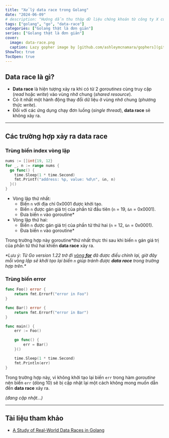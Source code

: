 ```yaml
---
title: "Xử lý data race trong Golang"
date: "2024-06-09"
# description: "Hướng dẫn thu thập dữ liệu chứng khoán từ công ty X cùng Python và Google Sheet"
tags: ["golang", "go", "data-race"]
categories: ["Golang thật là đơn giản"]
series: ["Golang thật là đơn giản"]
cover:
  image: data-race.png
  caption: Lazy gopher image by [github.com/ashleymcnamara/gophers](github.com/ashleymcnamara/gophers)
ShowToc: true
TocOpen: true
---
```


## Data race là gì?

- **Data race** là hiện tượng xảy ra khi có từ 2 *goroutines* cùng truy cập (*read* hoặc *write*) vào vùng nhớ chung (*shared resource*).
- Có ít nhất một hành động thay đổi dữ liệu ở vùng nhớ chung (phương thức *write*).
- Đối với các ứng dụng chạy đơn luồng (*single thread*), **data race** sẽ không xảy ra. 

---

## Các trường hợp xảy ra data race

### Trùng biến index vòng lặp
```go {linenos=table,linenostart=1}
nums := []int{19, 12}
for _, n := range nums {
  go func() {
    time.Sleep(1 * time.Second)
    fmt.Printf("address: %p, value: %d\n", &n, n)
  }()
}
```
- Vòng lặp thứ nhất:
  - Biến `n` với địa chỉ 0x0001 được khởi tạo.
  - Biến `n` được gán giá trị của phần tử đầu tiên (`n` = 19, `&n` = 0x0001).
  - Đưa biến `n` vào goroutine*
- Vòng lặp thứ hai:
  - Biến `n` được gán giá trị của phần tử thứ hai (`n` = 12, `&n` = 0x0001).
  - Đưa biến `n` vào goroutine*

Trong trường hợp này goroutine*thứ nhất thực thi sau khi biến `n` gán giá trị của phần tử thứ hai khiến **data race** xảy ra.

*\*Lưu ý: Từ Go version 1.22 trở đi [vòng **for**](https://tip.golang.org/doc/go1.22#language) đã được điều chỉnh lại, giờ đây mỗi vòng lặp sẽ khởi tạo lại biến `n` giúp tránh được **data race** trong trường hợp trên.\**

### Trùng biến error

```go {linenos=table,linenostart=1}
func Foo() error {
	return fmt.Errorf("error in Foo")
}

func Bar() error {
	return fmt.Errorf("error in Bar")
}

func main() {
	err := Foo()

	go func() {
		err = Bar()
	}()

	time.Sleep(1 * time.Second)
	fmt.Println(err)
}
```
Trong trường hợp này, vì không khởi tạo lại biến `err` trong hàm *goroutine* nên biến `err` (dòng 10) sẽ bị cập nhật lại một cách không mong muốn dẫn đến **data race** xảy ra.


*(đang cập nhật...)*

---

## Tài liệu tham khảo
- [A Study of Real-World Data Races in Golang](https://arxiv.org/pdf/2204.00764)